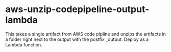 # aws-unzip-codepipeline-output-lambda
This takes a single artifact from AWS code pipline and unzips the artifacts in a folder right next to the output with the postfix _output. Deploy as a Lambda function.

